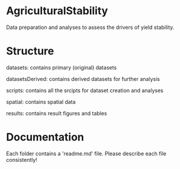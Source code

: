 # AgriculturalStability 
Data preparation and analyses to assess the drivers of yield stability.

# Structure
datasets: contains primary (original) datasets

datasetsDerived: contains derived datasets for further analysis

scripts: contains all the srcipts for dataset creation and analyses

spatial: contains spatial data

results: contains result figures and tables 

# Documentation
Each folder contains a 'readme.md' file. Please describe each file consistently!
